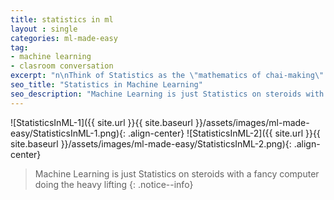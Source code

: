 ```yaml
---
title: statistics in ml
layout : single
categories: ml-made-easy
tag:
- machine learning
- clasroom conversation
excerpt: "n\nThink of Statistics as the \"mathematics of chai-making\" - you need to know the right proportions of milk, water, sugar, and tea leaves to make the perfect cup, right? Similarly, Machine Learning without Statistics is like trying to make chai blindfolded - you might get lucky once, but you won't know why it worked or how to repeat it!\n\nStatistics is literally the backbone of ML. When Netflix recommends \"Sacred Games\" after you watched \"Mirzapur,\" it's using statistical patterns from millions of users. When your phone's autocorrect knows you meant \"biryani\" not \"biriyani,\" that's statistics at work! It helps ML understand patterns, make predictions, and most importantly, tell us how confident we are about those predictions.\n\nRemember: Machine Learning is just Statistics on steroids with a fancy computer doing the heavy lifting!"
seo_title: "Statistics in Machine Learning"
seo_description: "Machine Learning is just Statistics on steroids with a fancy computer doing the heavy lifting"
---
```


![StatisticsInML-1]({{ site.url }}{{ site.baseurl }}/assets/images/ml-made-easy/StatisticsInML-1.png){: .align-center}
![StatisticsInML-2]({{ site.url }}{{ site.baseurl }}/assets/images/ml-made-easy/StatisticsInML-2.png){: .align-center}


> Machine Learning is just Statistics on steroids with a fancy computer doing the heavy lifting 
{: .notice--info}